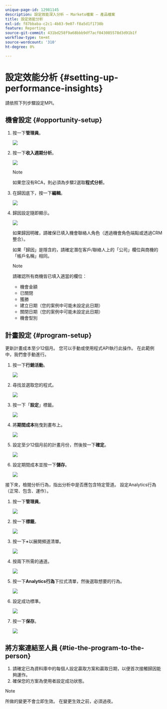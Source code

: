 ```yaml
---
unique-page-id: 12981145
description: 設定效能深入分析 — Marketo檔案 — 產品檔案
title: 設定效能分析
exl-id: f87bbaba-c2c1-4b83-9e07-f8a5d1f1738b
feature: Reporting
source-git-commit: 431bd258f9a68bbb9df7acf043085578d3d91b1f
workflow-type: tm+mt
source-wordcount: '310'
ht-degree: 0%

---
```


# 設定效能分析 {#setting-up-performance-insights}

請依照下列步驟設定MPI。

## 機會設定 {#opportunity-setup}

1. 按一下&#x200B;**管理員**。

   ![](assets/admin.png)

1. 按一下&#x200B;**收入週期分析**。

   ![](assets/two-2.png)

   >[!NOTE]
   >
   >如果您沒有RCA，則必須為步驟2選取&#x200B;**程式分析**。

1. 在歸因底下，按一下&#x200B;**編輯**。

   ![](assets/three-1.png)

1. 歸因設定隨即顯示。

   ![](assets/four-2.png)

   如果歸因明確，請確保已填入機會聯絡人角色（透過機會角色端點或透過CRM整合）。

   如果「歸因」是隱含的，請確定潛在客戶/聯絡人上的「公司」欄位與商機的「帳戶名稱」相同。

   >[!NOTE]
   >
   >請確認所有商機皆已填入適當的欄位：
   >
   >* 機會金額
   >* 已關閉
   >* 獲勝
   >* 建立日期（您的案例中可能未設定此日期）
   >* 關閉日期（您的案例中可能未設定此日期）
   >* 機會型別

## 計畫設定 {#program-setup}

更新計畫成本至少12個月。 您可以手動或使用程式API執行此操作。 在此範例中，我們會手動進行。

1. 按一下&#x200B;**行銷活動**。

   ![](assets/ma.png)

1. 尋找並選取您的程式。

   ![](assets/select-program.png)

1. 按一下「**設定**」標籤。

   ![](assets/setup-tab.png)

1. 將&#x200B;**期間成本**&#x200B;拖曳到畫布上。

   ![](assets/period-cost.png)

1. 設定至少12個月前的計畫月份，然後按一下&#x200B;**確定**。

   ![](assets/set-period.png)

1. 設定期間成本並按一下&#x200B;**儲存**。

   ![](assets/set-cost.png)

接下來，檢閱分析行為，指出分析中是否應包含特定管道。 設定Analytics行為（正常、包含、運作）。

1. 按一下&#x200B;**管理員**。

   ![](assets/admin.png)

1. 按一下&#x200B;**標籤**。

   ![](assets/tags.png)

1. 按一下&#x200B;**+**&#x200B;以展開頻道清單。

   ![](assets/channel.png)

1. 按兩下所需的通道。

   ![](assets/channel-click.png)

1. 按一下&#x200B;**Analytics行為**&#x200B;下拉式清單，然後選取想要的行為。

   ![](assets/edit-channel.png)

1. 設定成功標準。

   ![](assets/success.png)

1. 按一下&#x200B;**保存**。

   ![](assets/save.png)

## 將方案連結至人員 {#tie-the-program-to-the-person}

1. 請確定已為資料庫中的每個人設定贏取方案和贏取日期，以便首次接觸歸因能夠運作。
1. 確保您的方案為使用者設定成功狀態。

>[!NOTE]
>
>所做的變更不會立即生效。 在變更生效之前，必須過夜。
